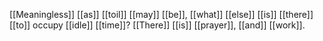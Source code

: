 [[Meaningless]] [[as]] [[toil]] [[may]] [[be]], [[what]] [[else]] [[is]] [[there]] [[to]] occupy [[idle]] [[time]]? [[There]] [[is]] [[prayer]], [[and]] [[work]]. 